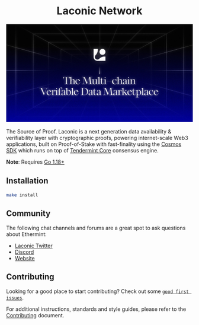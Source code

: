 <div align="center">
  <h1> Laconic Network </h1>
</div>

![banner](docs/laconic.jpeg)


The Source of Proof. Laconic is a next generation data availability & verifiability layer with cryptographic proofs, powering internet-scale Web3 applications, built on Proof-of-Stake with fast-finality using the [Cosmos SDK](https://github.com/cosmos/cosmos-sdk/) which runs on top of [Tendermint Core](https://github.com/tendermint/tendermint) consensus engine.

**Note**: Requires [Go 1.18+](https://golang.org/dl/)

## Installation

```bash
make install
```

## Community

The following chat channels and forums are a great spot to ask questions about Ethermint:

- [Laconic Twitter](https://twitter.com/laconicnetwork)
- [Discord](https://discord.com/invite/ukhbBemyxY)
- [Website](https://laconic.com)

## Contributing

Looking for a good place to start contributing? Check out some [`good first issues`](https://github.com/cerc-io/laconicd/issues?q=is%3Aopen+is%3Aissue+label%3A%22good+first+issue%22).

For additional instructions, standards and style guides, please refer to the [Contributing](./CONTRIBUTING.md) document.

